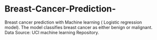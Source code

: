 # Breast-Cancer-Prediction-
 Breast cancer prediction with Machine learning ( Logistic regression model). The model classifies breast cancer as either benign or malignant.
 Data Source: UCI machine learning Repository. 
